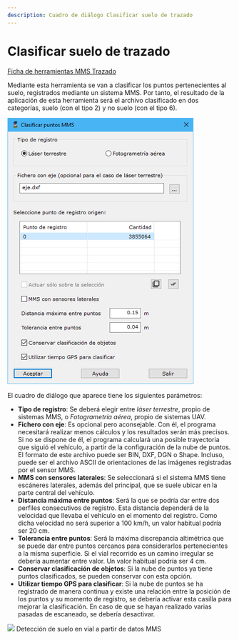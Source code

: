 ```yaml
---
description: Cuadro de diálogo Clasificar suelo de trazado
---
```


# Clasificar suelo de trazado

[Ficha de herramientas MMS Trazado](./)

Mediante esta herramienta se van a clasificar los puntos pertenecientes al suelo, registrados mediante un sistema MMS. Por tanto, el resultado de la aplicación de esta herramienta será el archivo clasificado en dos categorías, suelo (con el tipo 2) y no suelo (con el tipo 6).&#x20;

![Cuadro de diálogo para la clasificación de suelo en vía](<../../../.gitbook/assets/image (184).png>)

El cuadro de diálogo que aparece tiene los siguientes parámetros:

* **Tipo de registro**: Se deberá elegir entre _láser terrestre_, propio de sistemas MMS, o _Fotogrametría aérea_, propio de sistemas UAV.
* **Fichero con eje**: Es opcional pero aconsejable. Con él, el programa necesitará realizar menos cálculos y los resultados serán más precisos. Si no se dispone de él, el programa calculará una posible trayectoria que siguió el vehículo, a partir de la configuración de la nube de puntos. El formato de este archivo puede ser BIN, DXF, DGN o Shape. Incluso, puede ser el archivo ASCII de orientaciones de las imágenes registradas por el sensor MMS.
* **MMS con sensores laterales**: Se seleccionará si el sistema MMS tiene escáneres laterales, además del principal, que se suele ubicar en la parte central del vehículo.
* **Distancia máxima entre puntos**: Será la que se podría dar entre dos perfiles consecutivos de registro. Esta distancia dependerá de la velocidad que llevaba el vehículo en el momento del registro. Como dicha velocidad no será superior a 100 km/h, un valor habitual podría ser 20 cm.&#x20;
* **Tolerancia entre puntos**: Será la máxima discrepancia altimétrica que se puede dar entre puntos cercanos para considerarlos pertenecientes a la misma superficie. Si el vial recorrido es un camino irregular se debería aumentar entre valor. Un valor habitual podría ser 4 cm.
* **Conservar clasificación de objetos**: Si la nube de puntos ya tiene puntos clasificados, se pueden conservar con esta opción.
* **Utilizar tiempo GPS para clasificar**: Si la nube de puntos se ha registrado de manera continua y existe una relación entre la posición de los puntos y su momento de registro, se debería activar esta casilla para mejorar la clasificación. En caso de que se hayan realizado varias pasadas de escaneado, se debería desactivar.

![](https://youtu.be/2-7aQcy7pdU)
Detección de suelo en vial a partir de datos MMS
